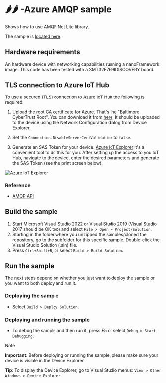 # 🌶️🌶️ -Azure AMQP sample

Shows how to use AMQP.Net Lite library.

The sample is [located here](./Program.cs).

## Hardware requirements

An hardware device with networking capabilities running a nanoFramework image. This code has been tested with a SMT32F769IDISCOVERY board.

## TLS connection to Azure IoT Hub

To use a secured (TLS) connection to Azure IoT Hub the following is required:

1. Upload the root CA certificate for Azure. That's the "Baltimore CyberTrust Root". You can download it from [here](https://docs.microsoft.com/en-us/azure/security/fundamentals/tls-certificate-changes#what-is-changing). It should be uploaded to the device using the Network Configuration dialog from Device Explorer.

1. Set the `Connection.DisableServerCertValidation` to `false`.

1. Generate an SAS Token for your device. [Azure IoT Explorer](https://github.com/Azure/azure-iot-explorer) it's a convenient tool to do this for you.
After setting up the access to you IoT Hub, navigate to the device, enter the desired parameters and generate the SAS Token (see the print screen below).

![Azure IoT Explorer](../azure-iot-explorer-sas.png)

### Reference

- [AMQP API](http://azure.github.io/amqpnetlite/api/Amqp.html)

## Build the sample

1. Start Microsoft Visual Studio 2022 or Visual Studio 2019 (Visual Studio 2017 should be OK too) and select `File > Open > Project/Solution`.
1. Starting in the folder where you unzipped the samples/cloned the repository, go to the subfolder for this specific sample. Double-click the Visual Studio Solution (.sln) file.
1. Press `Ctrl+Shift+B`, or select `Build > Build Solution`.

## Run the sample

The next steps depend on whether you just want to deploy the sample or you want to both deploy and run it.

### Deploying the sample

- Select `Build > Deploy Solution`.

### Deploying and running the sample

- To debug the sample and then run it, press F5 or select `Debug > Start Debugging`.

> [!NOTE]
>
> **Important**: Before deploying or running the sample, please make sure your device is visible in the Device Explorer.
>
> **Tip**: To display the Device Explorer, go to Visual Studio menus: `View > Other Windows > Device Explorer`.
